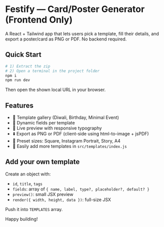 # Festify — Card/Poster Generator (Frontend Only)

A React + Tailwind app that lets users pick a template, fill their details, and export a poster/card as PNG or PDF. No backend required.

## Quick Start
```bash
# 1) Extract the zip
# 2) Open a terminal in the project folder
npm i
npm run dev
```
Then open the shown local URL in your browser.

## Features
- 🎨 Template gallery (Diwali, Birthday, Minimal Event)
- 📝 Dynamic fields per template
- 👀 Live preview with responsive typography
- ⬇️ Export as PNG or PDF (client-side using html-to-image + jsPDF)
- 🧰 Preset sizes: Square, Instagram Portrait, Story, A4
- 🧪 Easily add more templates in `src/templates/index.js`

## Add your own template
Create an object with:
- `id`, `title`, `tags`
- `fields`: array of `{ name, label, type?, placeholder?, default? }`
- `preview()`: small JSX preview
- `render({ width, height, data })`: full-size JSX

Push it into `TEMPLATES` array.

Happy building!
